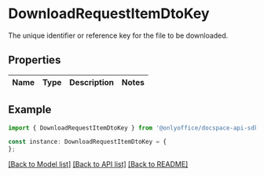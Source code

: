 # DownloadRequestItemDtoKey

The unique identifier or reference key for the file to be downloaded.

## Properties

Name | Type | Description | Notes
------------ | ------------- | ------------- | -------------

## Example

```typescript
import { DownloadRequestItemDtoKey } from '@onlyoffice/docspace-api-sdk';

const instance: DownloadRequestItemDtoKey = {
};
```

[[Back to Model list]](../README.md#documentation-for-models) [[Back to API list]](../README.md#documentation-for-api-endpoints) [[Back to README]](../README.md)
